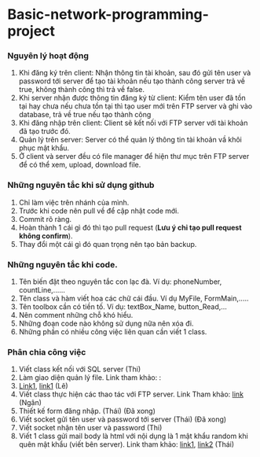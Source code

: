 # Basic-network-programming-project
### Nguyên lý hoạt động
1. Khi đăng ký trên client: Nhận thông tin tài khoản, sau đó gửi tên user và password tới server để tạo tài khoản nếu tạo thành công server trả về true, không thành công thì trả về false.
2. Khi server nhận được thông tin đăng ký từ client: Kiểm tên user đã tồn tại hay chưa nếu chưa tồn tại thì tạo user mới trên FTP server và ghi vào database, trả về true nếu tạo thành công
3. Khi đăng nhập trên client: Client sẽ kết nối với FTP server với tài khoản đã tạo trước đó.
4. Quản lý trên server: Server có thể quản lý thông tin tài khoản vầ khôi phục mật khẩu.
5. Ở client và server đều có file manager để hiện thư mục trên FTP server để có thể xem, upload, download file.
### Những nguyên tắc khi sử dụng github
1. Chỉ làm việc trên nhánh của mình.
2. Trước khi code nên pull về để cập nhật code mới.
3. Commit rõ ràng.
3. Hoàn thành 1 cái gì đó thì tạo pull request (**Lưu ý chỉ tạo pull request không confirm**).
4. Thay đổi một cái gì đó quan trọng nên tạo bản backup.
### Những nguyên tắc khi code.
1. Tên biến đặt theo nguyên tắc con lạc đà. Ví dụ: phoneNumber, countLine,......
2. Tên class và hàm viết hoa các chữ cái đầu. Ví dụ MyFile, FormMain,.....
3. Tên toolbox cần có tiền tố. Ví dụ: textBox_Name, button_Read,...
4. Nên comment những chỗ khó hiểu.
5. Những đoạn code nào không sử dụng nữa nên xóa đi.
6. Những phần có nhiều công việc liên quan cần viết 1 class.
### Phân chia công việc
1. Viết class kết nối với SQL server (Thi)
2. Làm giao diện quản lý file. Link tham khảo: :
3. [Link1](https://www.youtube.com/watch?v=oRtME1oJD7M), [link1](https://www.youtube.com/watch?v=LT97kQWf7wU&list=PL-EU0JUF-XD1saII7gONUxMIbk13XkmCV&index=99) (Lê)
4. Viết class thực hiện các thao tác với FTP server. Link Tham khảo: [link](https://megacode.vn/files/view/ket-noi-ftp-server-bang-c-1901.html#:~:text=K%E1%BA%BFt%20n%E1%BB%91i%20FTP%20server%20b%E1%BA%B1ng%20C%23%202013-09-03T09%3A00-03%3A00%20%C4%90%C4%83ng,function%20of%20choice%2C%20v%C3%A0%20free%20resource.%200.73684210526316%2F10%208711) (Ngân)
5. Thiết kế form đăng nhập. (Thái) (Đã xong)
6. Viết socket gửi tên user và password tới server (Thái) (Đã xong)
7. Viết socket nhận tên user và password (Thi)
8. Viết 1 class gửi mail body là html với nội dụng là 1 mật khẩu random khi quên mật khẩu (viết bên server). Link tham khảo: [link1](https://stackoverflow.com/questions/1155797/send-an-email-with-a-html-file-as-body-c), [link2](https://www.phanxuanchanh.com/2021/09/16/lap-trinh-c-gui-email-don-gian-bang-giao-thuc-smtp/) (Thái)
